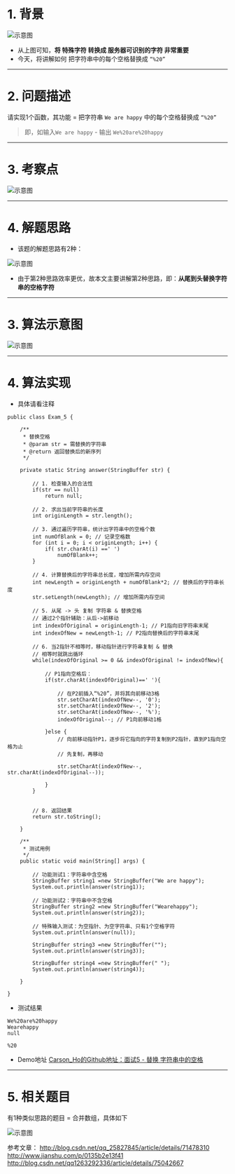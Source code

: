 # 1. 背景
![示意图](http://upload-images.jianshu.io/upload_images/944365-483f88cde7ed50aa.png?imageMogr2/auto-orient/strip%7CimageView2/2/w/1240)



- 从上图可知，**将 特殊字符 转换成 服务器可识别的字符 非常重要**
- 今天，将讲解如何 把字符串中的每个空格替换成 `“%20”`

***

# 2. 问题描述
请实现1个函数，其功能 = 把字符串 `We are happy` 中的每个空格替换成 `“%20”`
>即，如输入`We are happy` - 输出 `We%20are%20happy`



***

# 3. 考察点
![示意图](http://upload-images.jianshu.io/upload_images/944365-b90786bf7f04757a.png?imageMogr2/auto-orient/strip%7CimageView2/2/w/1240)

***
# 4. 解题思路
- 该题的解题思路有2种：

![示意图](http://upload-images.jianshu.io/upload_images/944365-fa0f68e4b6a36c1b.png?imageMogr2/auto-orient/strip%7CimageView2/2/w/1240)


- 由于第2种思路效率更优，故本文主要讲解第2种思路，即：**从尾到头替换字符串的空格字符**


***
# 3. 算法示意图

![示意图](http://upload-images.jianshu.io/upload_images/944365-37bd5160434c0dc2.png?imageMogr2/auto-orient/strip%7CimageView2/2/w/1240)



***

# 4. 算法实现
- 具体请看注释

```
public class Exam_5 {

    /**
     * 替换空格
     * @param str = 需替换的字符串
     * @return 返回替换后的新序列
     */

    private static String answer(StringBuffer str) {

        // 1. 检查输入的合法性
        if(str == null)
            return null;

        // 2. 求出当前字符串的长度
        int originLength = str.length();

        // 3. 通过遍历字符串，统计出字符串中的空格个数
        int numOfBlank = 0; // 记录空格数
        for (int i = 0; i < originLength; i++) {
            if( str.charAt(i) ==' ')
                numOfBlank++;
        }

        // 4. 计算替换后的字符串总长度，增加所需内存空间
        int newLength = originLength + numOfBlank*2; // 替换后的字符串长度
        str.setLength(newLength); // 增加所需内存空间

        // 5. 从尾 -> 头 复制 字符串 & 替换空格
        // 通过2个指针辅助：从后->前移动
        int indexOfOriginal = originLength-1; // P1指向旧字符串末尾
        int indexOfNew = newLength-1; // P2指向替换后的字符串末尾

        // 6. 当2指针不相等时，移动指针进行字符串复制 & 替换
        // 相等时就跳出循环
        while(indexOfOriginal >= 0 && indexOfOriginal != indexOfNew){

            // P1指向空格后：
            if(str.charAt(indexOfOriginal)==' '){

                // 在P2前插入“%20”，并将其向前移动3格
                str.setCharAt(indexOfNew--, '0');
                str.setCharAt(indexOfNew--, '2');
                str.setCharAt(indexOfNew--, '%');
                indexOfOriginal--; // P1向前移动1格

            }else {
                // 向前移动指针P1，逐步将它指向的字符复制到P2指针，直到P1指向空格为止
                // 先复制，再移动

                str.setCharAt(indexOfNew--, str.charAt(indexOfOriginal--));

            }
        }


        // 8. 返回结果
        return str.toString();

    }

    /**
     * 测试用例
     */
    public static void main(String[] args) {

        // 功能测试1：字符串中含空格
        StringBuffer string1 =new StringBuffer("We are happy");
        System.out.println(answer(string1));

        // 功能测试2：字符串中不含空格
        StringBuffer string2 =new StringBuffer("Wearehappy");
        System.out.println(answer(string2));

        // 特殊输入测试：为空指针、为空字符串、只有1个空格字符
        System.out.println(answer(null));

        StringBuffer string3 =new StringBuffer("");
        System.out.println(answer(string3));

        StringBuffer string4 =new StringBuffer(" ");
        System.out.println(answer(string4));

    }

}
```

- 测试结果

```
We%20are%20happy
Wearehappy
null

%20
```

- Demo地址
[Carson_Ho的Github地址：面试5 - 替换 字符串中的空格 ](https://github.com/Carson-Ho/AlgorithmLearning)

***
# 5. 相关题目
有1种类似思路的题目 = 合并数组，具体如下

![示意图](http://upload-images.jianshu.io/upload_images/944365-1bf547b3addbb7a3.png?imageMogr2/auto-orient/strip%7CimageView2/2/w/1240)

参考文章：
http://blog.csdn.net/qq_25827845/article/details/71478310
http://www.jianshu.com/p/0135b2e13f41
http://blog.csdn.net/qq1263292336/article/details/75042667
